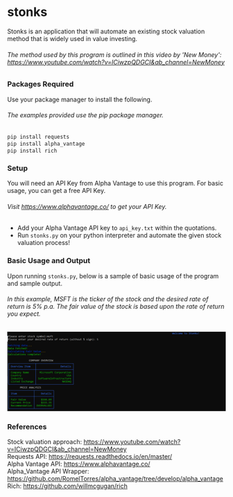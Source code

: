 # stonks
Stonks is an application that will automate an existing stock valuation method that is widely used in value investing.
###### The method used by this program is outlined in this video by 'New Money': https://www.youtube.com/watch?v=ICiwzpQDGCI&ab_channel=NewMoney

### Packages Required
Use your package manager to install the following. <br/>
###### The examples provided use the pip package manager.

```
pip install requests
pip install alpha_vantage
pip install rich
```

### Setup
You will need an API Key from Alpha Vantage to use this program. For basic usage, you can get a free API Key.
###### Visit https://www.alphavantage.co/ to get your API Key.

* Add your Alpha Vantage API key to `api_key.txt` within the quotations.
* Run `stonks.py` on your python interpreter and automate the given stock valuation process!

### Basic Usage and Output
Upon running `stonks.py`, below is a sample of basic usage of the program and sample output. <br/>
###### In this example, MSFT is the ticker of the stock and the desired rate of return is 5% p.a. The fair value of the stock is based upon the rate of return you expect.
![](images/sample_output.png)

### References
Stock valuation approach: https://www.youtube.com/watch?v=ICiwzpQDGCI&ab_channel=NewMoney <br/>
Requests API: https://requests.readthedocs.io/en/master/ <br/>
Alpha Vantage API: https://www.alphavantage.co/ <br/>
Alpha_Vantage API Wrapper: https://github.com/RomelTorres/alpha_vantage/tree/develop/alpha_vantage <br/>
Rich: https://github.com/willmcgugan/rich <br/>
